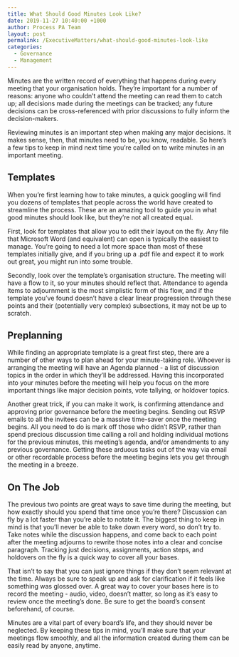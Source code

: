 ```yaml
---
title: What Should Good Minutes Look Like?
date: 2019-11-27 10:40:00 +1000
author: Process PA Team
layout: post
permalink: /ExecutiveMatters/what-should-good-minutes-look-like
categories:
  - Governance
  - Management
---
```


Minutes are the written record of everything that happens during every meeting that your organisation holds. They’re important for a number of reasons: anyone who couldn’t attend the meeting can read them to catch up; all decisions made during the meetings can be tracked; any future decisions can be cross-referenced with prior discussions to fully inform the decision-makers.

Reviewing minutes is an important step when making any major decisions. It makes sense, then, that minutes need to be, you know, readable. So here’s a few tips to keep in mind next time you’re called on to write minutes in an important meeting.

## **Templates**

When you’re first learning how to take minutes, a quick googling will find you dozens of templates that people across the world have created to streamline the process. These are an amazing tool to guide you in what good minutes should look like, but they’re not all created equal.&nbsp;

First, look for templates that allow you to edit their layout on the fly. Any file that Microsoft Word (and equivalent) can open is typically the easiest to manage. You’re going to need a lot more space than most of these templates initially give, and if you bring up a .pdf file and expect it to work out great, you might run into some trouble.&nbsp;

Secondly, look over the template’s organisation structure. The meeting will have a flow to it, so your minutes should reflect that. Attendance to agenda items to adjournment is the most simplistic form of this flow, and if the template you’ve found doesn’t have a clear linear progression through these points and their (potentially very complex) subsections, it may not be up to scratch.

## **Preplanning**

While finding an appropriate template is a great first step, there are a number of other ways to plan ahead for your minute-taking role. Whoever is arranging the meeting will have an Agenda planned - a list of discussion topics in the order in which they’ll be addressed. Having this incorporated into your minutes before the meeting will help you focus on the more important things like major decision points, vote tallying, or holdover topics.&nbsp;

Another great trick, if you can make it work, is confirming attendance and approving prior governance before the meeting begins. Sending out RSVP emails to all the invitees can be a massive time-saver once the meeting begins. All you need to do is mark off those who didn’t RSVP, rather than spend precious discussion time calling a roll and holding individual motions for the previous minutes, this meeting’s agenda, and/or amendments to any previous governance. Getting these arduous tasks out of the way via email or other recordable process before the meeting begins lets you get through the meeting in a breeze.

## **On The Job**

The previous two points are great ways to save time during the meeting, but how exactly should you spend that time once you’re there? Discussion can fly by a lot faster than you’re able to notate it. The biggest thing to keep in mind is that you’ll never be able to take down every word, so don’t try to. Take notes while the discussion happens, and come back to each point after the meeting adjourns to rewrite those notes into a clear and concise paragraph. Tracking just decisions, assignments, action steps, and holdovers on the fly is a quick way to cover all your bases.

That isn’t to say that you can just ignore things if they don’t seem relevant at the time. Always be sure to speak up and ask for clarification if it feels like something was glossed over. A great way to cover your bases here is to record the meeting - audio, video, doesn’t matter, so long as it’s easy to review once the meeting’s done. Be sure to get the board’s consent beforehand, of course.&nbsp;

Minutes are a vital part of every board’s life, and they should never be neglected. By keeping these tips in mind, you’ll make sure that your meetings flow smoothly, and all the information created during them can be easily read by anyone, anytime.